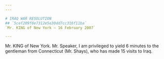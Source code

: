 ```yaml
---
---

# IRAQ WAR RESOLUTION
## `5cef209f6e7312e5e30dd7cc316f11ba`
`Mr. KING of New York — 16 February 2007`

---
```



Mr. KING of New York. Mr. Speaker, I am privileged to yield 6 minutes 
to the gentleman from Connecticut (Mr. Shays), who has made 15 visits 
to Iraq.